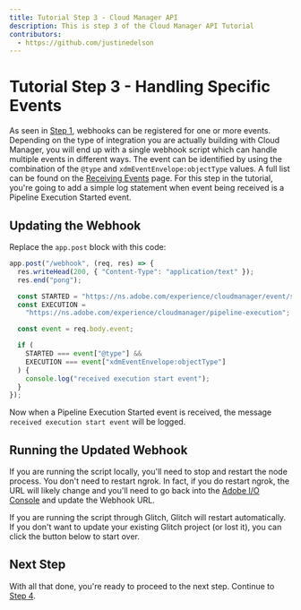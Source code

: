 ```yaml
---
title: Tutorial Step 3 - Cloud Manager API
description: This is step 3 of the Cloud Manager API Tutorial
contributors:
  - https://github.com/justinedelson 
---
```


# Tutorial Step 3 - Handling Specific Events

As seen in [Step 1](1-a-basic-webhook.md), webhooks can be registered for one or more events. Depending on the type of integration you are actually building with Cloud Manager, you will end up with a single webhook script which can handle multiple events in different ways. The event can be identified by using the combination of the `@type` and `xdmEventEnvelope:objectType` values. A full list can be found on the [Receiving Events](/guides/api-usage/receiving-events/) page. For this step in the tutorial, you're going to add a simple log statement when event being received is a Pipeline Execution Started event.

## Updating the Webhook

Replace the `app.post` block with this code:

```javascript
app.post("/webhook", (req, res) => {
  res.writeHead(200, { "Content-Type": "application/text" });
  res.end("pong");

  const STARTED = "https://ns.adobe.com/experience/cloudmanager/event/started";
  const EXECUTION =
    "https://ns.adobe.com/experience/cloudmanager/pipeline-execution";

  const event = req.body.event;

  if (
    STARTED === event["@type"] &&
    EXECUTION === event["xdmEventEnvelope:objectType"]
  ) {
    console.log("received execution start event");
  }
});
```

Now when a Pipeline Execution Started event is received, the message `received execution start event` will be logged.

## Running the Updated Webhook

If you are running the script locally, you'll need to stop and restart the node process. You don't need to restart ngrok. In fact, if you do restart ngrok, the URL will likely change and you'll need to go back into the <a href="https://console.adobe.io/integrations" target="_new">Adobe I/O Console</a> and update the Webhook URL.

If you are running the script through Glitch, Glitch will restart automatically. If you don't want to update your existing Glitch project (or lost it), you can click the button below to start over.

<Glitch projectName="adobe-cloudmanager-api-tutorial-step3" />

## Next Step

With all that done, you're ready to proceed to the next step. Continue to [Step 4](4-getting-an-access-token.md).
